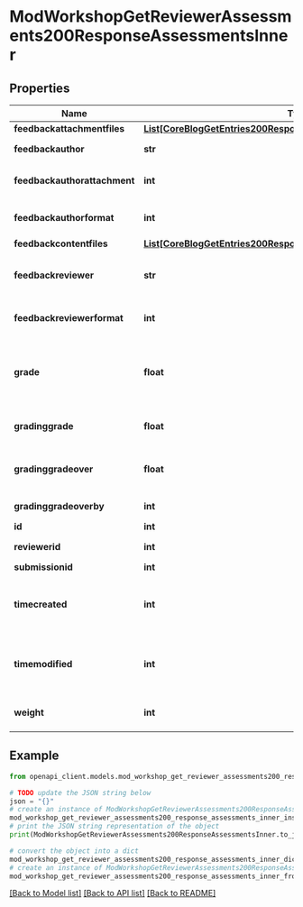 # ModWorkshopGetReviewerAssessments200ResponseAssessmentsInner


## Properties

Name | Type | Description | Notes
------------ | ------------- | ------------- | -------------
**feedbackattachmentfiles** | [**List[CoreBlogGetEntries200ResponseEntriesInnerSummaryfilesInner]**](CoreBlogGetEntries200ResponseEntriesInnerSummaryfilesInner.md) |  | [optional] 
**feedbackauthor** | **str** | The comment/feedback from the reviewer for the author. | [optional] 
**feedbackauthorattachment** | **int** | Are there some files attached to the feedbackauthor field?                     Sets to 1 by file_postupdate_standard_filemanager(). | [optional] [default to 0]
**feedbackauthorformat** | **int** | feedbackauthor format (1 &#x3D; HTML, 0 &#x3D; MOODLE, 2 &#x3D; PLAIN, or 4 &#x3D; MARKDOWN) | [optional] [default to 0]
**feedbackcontentfiles** | [**List[CoreBlogGetEntries200ResponseEntriesInnerSummaryfilesInner]**](CoreBlogGetEntries200ResponseEntriesInnerSummaryfilesInner.md) |  | [optional] 
**feedbackreviewer** | **str** | The comment/feedback from the teacher for the reviewer.                     For example the reason why the grade for assessment was overridden | [optional] 
**feedbackreviewerformat** | **int** | feedbackreviewer format (1 &#x3D; HTML, 0 &#x3D; MOODLE, 2 &#x3D; PLAIN, or 4 &#x3D; MARKDOWN) | [optional] [default to 0]
**grade** | **float** | The aggregated grade for submission suggested by the reviewer.                     The grade 0..100 is computed from the values assigned to the assessment dimensions fields. If NULL then it has not been aggregated yet. | [optional] 
**gradinggrade** | **float** | The computed grade 0..100 for this assessment. If NULL then it has not been computed yet. | [optional] 
**gradinggradeover** | **float** | Grade for the assessment manually overridden by a teacher.                     Grade is always from interval 0..100. If NULL then the grade is not overriden. | [optional] 
**gradinggradeoverby** | **int** | The id of the user who has overridden the grade for submission. | [optional] 
**id** | **int** | The primary key of the record. | [optional] 
**reviewerid** | **int** | The id of the reviewer who makes this assessment | [optional] 
**submissionid** | **int** | The id of the assessed submission | [optional] 
**timecreated** | **int** | If 0 then the assessment was allocated but the reviewer has not assessed yet.                     If greater than 0 then the timestamp of when the reviewer assessed for the first time | [optional] [default to 0]
**timemodified** | **int** | If 0 then the assessment was allocated but the reviewer has not assessed yet.                     If greater than 0 then the timestamp of when the reviewer assessed for the last time | [optional] [default to 0]
**weight** | **int** | The weight of the assessment for the purposes of aggregation | [optional] [default to 1]

## Example

```python
from openapi_client.models.mod_workshop_get_reviewer_assessments200_response_assessments_inner import ModWorkshopGetReviewerAssessments200ResponseAssessmentsInner

# TODO update the JSON string below
json = "{}"
# create an instance of ModWorkshopGetReviewerAssessments200ResponseAssessmentsInner from a JSON string
mod_workshop_get_reviewer_assessments200_response_assessments_inner_instance = ModWorkshopGetReviewerAssessments200ResponseAssessmentsInner.from_json(json)
# print the JSON string representation of the object
print(ModWorkshopGetReviewerAssessments200ResponseAssessmentsInner.to_json())

# convert the object into a dict
mod_workshop_get_reviewer_assessments200_response_assessments_inner_dict = mod_workshop_get_reviewer_assessments200_response_assessments_inner_instance.to_dict()
# create an instance of ModWorkshopGetReviewerAssessments200ResponseAssessmentsInner from a dict
mod_workshop_get_reviewer_assessments200_response_assessments_inner_from_dict = ModWorkshopGetReviewerAssessments200ResponseAssessmentsInner.from_dict(mod_workshop_get_reviewer_assessments200_response_assessments_inner_dict)
```
[[Back to Model list]](../README.md#documentation-for-models) [[Back to API list]](../README.md#documentation-for-api-endpoints) [[Back to README]](../README.md)



